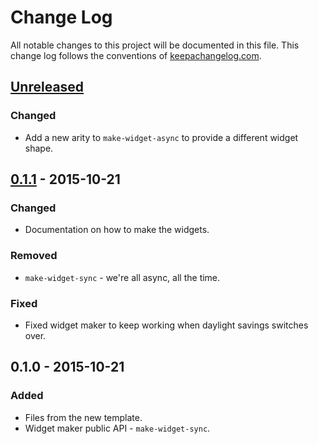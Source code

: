 # Change Log
All notable changes to this project will be documented in this file. This change log follows the conventions of [keepachangelog.com](http://keepachangelog.com/).

## [Unreleased][unreleased]
### Changed
- Add a new arity to `make-widget-async` to provide a different widget shape.

## [0.1.1] - 2015-10-21
### Changed
- Documentation on how to make the widgets.

### Removed
- `make-widget-sync` - we're all async, all the time.

### Fixed
- Fixed widget maker to keep working when daylight savings switches over.

## 0.1.0 - 2015-10-21
### Added
- Files from the new template.
- Widget maker public API - `make-widget-sync`.

[unreleased]: https://github.com/your-name/ntljr/compare/0.1.1...HEAD
[0.1.1]: https://github.com/your-name/ntljr/compare/0.1.0...0.1.1
